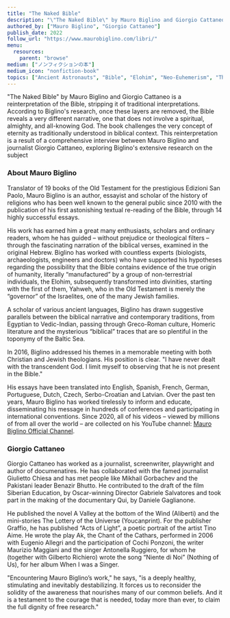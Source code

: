 ```yaml
---
title: "The Naked Bible"
description: "\"The Naked Bible\" by Mauro Biglino and Giorgio Cattaneo is a reinterpretation of the Bible, stripping it of traditional interpretations. According to Biglino's research, once these layers are removed, the Bible reveals a very different narrative, one that does not involve a spiritual, almighty, and all-knowing God. The book challenges the very concept of eternity as traditionally understood in biblical context. This reinterpretation is a result of a comprehensive interview between Mauro Biglino and journalist Giorgio Cattaneo, exploring Biglino's extensive research on the subject​"
authored_by: ["Mauro Biglino", "Giorgio Cattaneo"]
publish_date: 2022
follow_url: "https://www.maurobiglino.com/libri/"
menu:
  resources:
    parent: "browse"
medium: ["ノンフィクションの本"]
medium_icon: "nonfiction-book"
topics: ["Ancient Astronauts", "Bible", "Elohim", "Neo-Euhemerism", "Theology"]
---
```


"The Naked Bible" by Mauro Biglino and Giorgio Cattaneo is a reinterpretation of the Bible, stripping it of traditional interpretations. According to Biglino's research, once these layers are removed, the Bible reveals a very different narrative, one that does not involve a spiritual, almighty, and all-knowing God. The book challenges the very concept of eternity as traditionally understood in biblical context. This reinterpretation is a result of a comprehensive interview between Mauro Biglino and journalist Giorgio Cattaneo, exploring Biglino's extensive research on the subject​

### About Mauro Biglino

Translator of 19 books of the Old Testament for the prestigious Edizioni San Paolo, Mauro Biglino is an author, essayist and scholar of the history of religions who has been well known to the general public since 2010 with the publication of his first astonishing textual re-reading of the Bible, through 14 highly successful essays.

His work has earned him a great many enthusiasts, scholars and ordinary readers, whom he has guided – without prejudice or theological filters – through the fascinating narration of the biblical verses, examined in the original Hebrew. Biglino has worked with countless experts (biologists, archaeologists, engineers and doctors) who have supported his hypotheses regarding the possibility that the Bible contains evidence of the true origin of humanity, literally “manufactured” by a group of non-terrestrial individuals, the Elohim, subsequently transformed into divinities, starting with the first of them, Yahweh, who in the Old Testament is merely the “governor” of the Israelites, one of the many Jewish families.

A scholar of various ancient languages, Biglino has drawn suggestive parallels between the biblical narrative and contemporary traditions, from Egyptian to Vedic-Indian, passing through Greco-Roman culture, Homeric literature and the mysterious “biblical” traces that are so plentiful in the toponymy of the Baltic Sea.

In 2016, Biglino addressed his themes in a memorable meeting with both Christian and Jewish theologians. His position is clear. "I have never dealt with the transcendent God. I limit myself to observing that he is not present in the Bible."

His essays have been translated into English, Spanish, French, German, Portuguese, Dutch, Czech, Serbo-Croatian and Latvian. Over the past ten years, Mauro Biglino has worked tirelessly to inform and educate, disseminating his message in hundreds of conferences and participating in international conventions. Since 2020, all of his videos – viewed by millions of from all over the world – are collected on his YouTube channel: [Mauro Biglino Official Channel](https://www.youtube.com/@MauroBiglinoOfficialChannel).

### Giorgio Cattaneo

Giorgio Cattaneo has worked as a journalist, screenwriter, playwright and author of documenatires. He has collaborated with the famed journalist Giulietto Chiesa and has met people like Mikhail Gorbachev and the Pakistani leader Benazir Bhutto. He contributed to the draft of the film Siberian Education, by Oscar-winning Director Gabriele Salvatores and took part in the making of the documentary Qui, by
Daniele Gaglianone.

He published the novel A Valley at the bottom of the Wind (Aliberti) and the mini-stories The Lottery of the Universe (Youcanprint). For the publisher Graffio, he has published “Acts of Light”, a poetic portrait of the artist Tino Aime. He wrote the play Ak, the Chant of the Cathars, performed in 2006 with Eugenio Allegri and the participation of Cochi Ponzoni, the writer Maurizio Maggiani and the singer Antonella Ruggiero, for whom he (together with Gilberto Richiero) wrote the song “Niente di Noi” (Nothing of Us), for her album When I was a Singer.

"Encountering Mauro Biglino’s work," he says, "is a deeply healthy, stimulating and inevitably destabilizing. It forces us to reconsider the solidity of the awareness that nourishes many of our common beliefs. And it is a testament to the courage that is needed, today more than ever, to claim the full dignity of free research."
